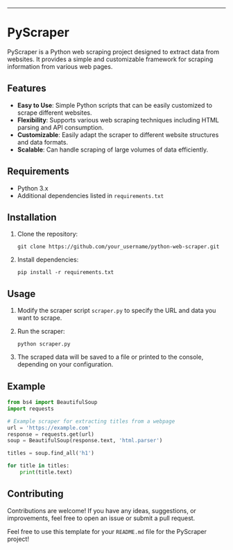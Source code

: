 

---

# PyScraper

PyScraper is a Python web scraping project designed to extract data from websites. It provides a simple and customizable framework for scraping information from various web pages.

## Features

- **Easy to Use**: Simple Python scripts that can be easily customized to scrape different websites.
- **Flexibility**: Supports various web scraping techniques including HTML parsing and API consumption.
- **Customizable**: Easily adapt the scraper to different website structures and data formats.
- **Scalable**: Can handle scraping of large volumes of data efficiently.

## Requirements

- Python 3.x
- Additional dependencies listed in `requirements.txt`

## Installation

1. Clone the repository:

   ```
   git clone https://github.com/your_username/python-web-scraper.git
   ```

2. Install dependencies:

   ```
   pip install -r requirements.txt
   ```

## Usage

1. Modify the scraper script `scraper.py` to specify the URL and data you want to scrape.
2. Run the scraper:

   ```
   python scraper.py
   ```

3. The scraped data will be saved to a file or printed to the console, depending on your configuration.

## Example

```python
from bs4 import BeautifulSoup
import requests

# Example scraper for extracting titles from a webpage
url = 'https://example.com'
response = requests.get(url)
soup = BeautifulSoup(response.text, 'html.parser')

titles = soup.find_all('h1')

for title in titles:
    print(title.text)
```

## Contributing

Contributions are welcome! If you have any ideas, suggestions, or improvements, feel free to open an issue or submit a pull request.



Feel free to use this template for your `README.md` file for the PyScraper project!
